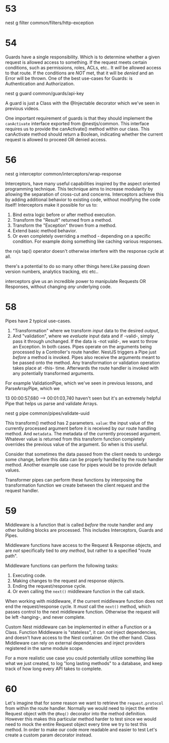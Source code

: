 
# 53
nest g filter common/filters/http-exception

# 54
Guards have a single responsibility.
Which is to determine whether a given request is allowed access to something.
If the request meets certain conditions, such as permissions, roles, ACLs, etc..
It *will* be allowed access to that route.
If the conditions are *NOT* met, that it will be *denied* and an Error will be thrown.
One of the best use-cases for Guards: is Authentication and Authorization.

nest g guard common/guards/api-key

A guard is just a Class with the
@Injectable decorator which we've seen in previous videos.


One important requirement of guards is that they should implement the `canActivate` interface exported from @nestjs/common.
This interface requires us to provide the canActivate() method within our class.
This canActivate method should return a Boolean, indicating whether the current request is allowed to proceed OR denied access.

# 56
nest g interceptor common/interceptors/wrap-response

Interceptors, have many useful capabilities inspired by the aspect oriented programming technique.
This technique aims to increase modularity by allowing the separation of cross-cut and concerns.
Interceptors achieve this by adding additional behavior to existing code, without modifying the code itself! 
Interceptors make it possible for us to:
1) Bind extra logic before or after method execution.
2) Transform the "Result" returned from a method.
3) Transform the "Exception" thrown from a method.
4) Extend basic method behavior.
5) Or even completely overriding a method - depending on a specific condition. For example doing something like caching various responses.

the rxjs tap() operator doesn't otherwise interfere with the response cycle at all.



there's a potential to do so many other things here:Like passing down version numbers, analytics tracking, etc etc..

interceptors give us an incredible power to manipulate Requests OR Responses, without changing *any* underlying code.


# 58

Pipes have 2 typical use-cases.
1) "Transformation" where we transform *input* data to the desired *output*,
2) And "validation", where we *evaluate* input data and if -valid-, simply pass it through unchanged. If the data is -not valid-, we want to throw an Exception.
In both cases. Pipes operate on the arguments being processed by a Controller's route handler.
NestJS triggers a Pipe just *before* a method is invoked.
Pipes also receive the arguments meant to be passed onto the method.
Any transformation or validation operation takes place at -this- time.
Afterwards the route handler is invoked with any potentially transformed arguments.


For example ValidationPipe, which we've seen in
previous lessons, and ParseArrayPipe, which we

13
00:00:57,680 --> 00:01:03,740
haven't seen but it's an extremely helpful Pipe
that helps us parse and validate Arrays.


nest g pipe common/pipes/validate-uuid

This transform() method has 2 parameters.
`value`: the input value of the currently processed argument before it is received by our route handling method. 
And `metadata`. The metadata of the currently processed argument. Whatever value is returned from this transform
function completely overrides the previous value of the argument.
So when is this useful.

Consider that sometimes the data passed from the client needs to undergo some change, before this data can be properly handled by the route handler method.
Another example use case for pipes would be to provide default values.

Transformer pipes can perform these functions by interposing the transformation function we create between the client request and the request handler.

# 59

Middleware is a function that is called *before* the route handler and any other building blocks are processed. This includes Interceptors, Guards and Pipes.

Middleware functions have access to the Request &amp; Response objects, and are *not* specifically tied to *any method*, but rather to a specified "route path".

Middleware functions can perform the following tasks:
1) Executing code.
2) Making changes to the request and response objects.
3) Ending the request/response cycle.
4) Or even calling the `next()` middleware function in the call stack.

When working with middleware, if the current middleware function does not end the request/response cycle.
It *must* call the `next()` method, which passes control to the next middleware function.
Otherwise the request will be left -hanging-, and never complete.

Custom Nest middleware can be implemented in either a Function or a Class.
Function Middleware is "stateless", it can *not* inject dependencies, and doesn't have access to the Nest container.
On the other hand. Class Middleware can rely on external dependencies and inject providers registered in the same module scope.

For a more realistic use case you could potentially utilize something like what we just created, to log "long lasting methods" to a database, and keep track of how long every API takes to complete.


# 60

Let's imagine that for some reason we want to retrieve the `request.protocol` from within the route handler. 
Normally we would need to inject the entire Request object with the `@Req()` decorator into the method definition.
However this makes this particular method harder to test since we would need to mock the entire Request object every time we try to test this method.
In order to make our code more readable and easier to test Let's create a custom param decorator instead.